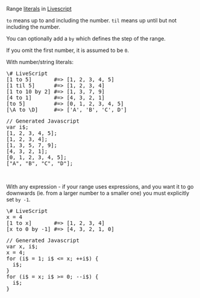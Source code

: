 Range [literals](livescript-literals) in [Livescript](livescript)

<code>to</code> means up to and including the number. <code>til</code> means up until but not including the number.

You can optionally add a <code>by</code> which defines the step of the range.

If you omit the first number, it is assumed to be <code>0</code>.

With number/string literals:

<div class="codeblock">
<pre class="leftcol">
\# LiveScript
[1 to 5]       #=> [1, 2, 3, 4, 5]
[1 til 5]      #=> [1, 2, 3, 4]
[1 to 10 by 2] #=> [1, 3, 7, 9]
[4 to 1]       #=> [4, 3, 2, 1]
[to 5]         #=> [0, 1, 2, 3, 4, 5]
[\A to \D]     #=> ['A', 'B', 'C', D']
</pre>
<pre class="rightcol">
// Generated Javascript
var i$;
[1, 2, 3, 4, 5];
[1, 2, 3, 4];
[1, 3, 5, 7, 9];
[4, 3, 2, 1];
[0, 1, 2, 3, 4, 5];
["A", "B", "C", "D"];
</pre>
<br style="clear: both">
<div>


With any expression - if your range uses expressions, and you want it to go downwards (ie. from a larger number to a smaller one) you must explicitly set <code>by -1</code>.

<div class="codeblock">
<pre class="leftcol">
\# LiveScript
x = 4
[1 to x]       #=> [1, 2, 3, 4]
[x to 0 by -1] #=> [4, 3, 2, 1, 0]
</pre>
<pre class="rightcol">
// Generated Javascript
var x, i$;
x = 4;
for (i$ = 1; i$ <= x; ++i$) {
  i$;
}
for (i$ = x; i$ >= 0; --i$) {
  i$;
}
</pre>
<br style="clear: both">
<div>

